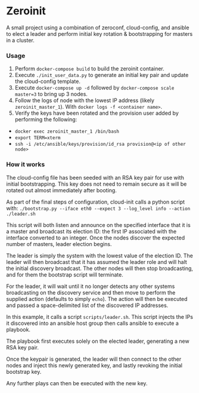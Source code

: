 # Zeroinit

A small project using a combination of zeroconf, cloud-config, and ansible to elect a leader and perform initial key rotation & bootstrapping for masters in a cluster.

### Usage

1. Perform ``docker-compose build`` to build the zeroinit container.
2. Execute ``./init_user_data.py`` to generate an initial key pair and update the cloud-config template.
3. Execute ``docker-compose up -d`` followed by ``docker-compose scale master=3`` to bring up 3 nodes.
4. Follow the logs of node with the lowest IP address (likely ``zeroinit_master_1``). With ``docker logs -f <container name>``.
5. Verify the keys have been rotated and the provision user added by performing the following:
  *  ``docker exec zeroinit_master_1 /bin/bash``
  *  ``export TERM=xterm``
  *  ``ssh -i /etc/ansible/keys/provision/id_rsa provision@<ip of other node>``



### How it works

The cloud-config file has been seeded with an RSA key pair for use with initial bootstrapping. This key does not need to remain secure as it will be rotated out almost immediately after booting.

As part of the final steps of configuration, cloud-init calls a python script with: ``./bootstrap.py --iface eth0 --expect 3 --log_level info --action ./leader.sh``

This script will both listen and announce on the specified interface that it is a master and broadcast its election ID: the first IP associated with the interface converted to an integer. Once the nodes discover the expected number of masters, leader election begins.

The leader is simply the system with the lowest value of the election ID. The leader will then broadcast that it has assumed the leader role and will halt the initial discovery broadcast. The other nodes will then stop broadcasting, and for them the bootstrap script will terminate.

For the leader, it will wait until it no longer detects any other systems broadcasting on the discovery service and then move to perform the supplied action (defaults to simply ``echo``). The action will then be executed and passed a space-delimited list of the discovered IP addresses.

In this example, it calls a script ``scripts/leader.sh``. This script injects the IPs it discovered into an ansible host group then calls ansible to execute a playbook.

The playbook first executes solely on the elected leader, generating a new RSA key pair.

Once the keypair is generated, the leader will then connect to the other nodes and inject this newly generated key, and lastly revoking the initial bootstrap key.

Any further plays can then be executed with the new key.



